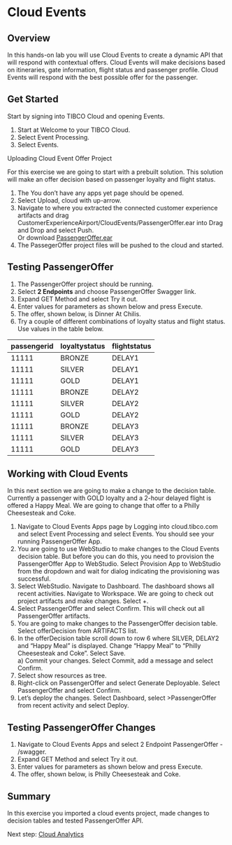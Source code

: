 # Cloud Events

## Overview

In this hands-on lab you will use Cloud Events to create a dynamic API that will respond with contextual offers.  Cloud Events will make decisions based on itineraries, gate information, flight status and passenger profile.  Cloud Events will respond with the best possible offer for the passenger.   

## Get Started

Start by signing into TIBCO Cloud and opening Events.

1)	Start at Welcome to your TIBCO Cloud.
2)	Select Event Processing.
3)	Select Events.

Uploading Cloud Event Offer Project

For this exercise we are going to start with a prebuilt solution.  This solution will make an offer decision based on passenger loyalty and flight status. 

1)	The You don’t have any apps yet page should be opened.
2)	Select Upload, cloud with up-arrow.
3)	Navigate to where you extracted the connected customer experience artifacts and drag CustomerExperienceAirport/CloudEvents/PassengerOffer.ear into Drag and Drop and select Push. 
<br>Or download [PassengerOffer.ear](https://raw.githubusercontent.com/wkarasz/keys2cloud2019/master/project/cloudevents/PassengerOffer.ear)
4)	The PassegerOffer project files will be pushed to the cloud and started.

## Testing  PassengerOffer

1)	The PassengerOffer project should be running.
2)	Select **2 Endpoints** and choose PassengerOffer Swagger link.
3)	Expand GET Method and select Try it out.
4)	Enter values for parameters as shown below and press Execute.
5)	The offer, shown below, is Dinner At Chilis.
6)	Try a couple of different combinations of loyalty status and flight status. Use values in the table below.

| passengerid |	loyaltystatus |	flightstatus |
| ----------- | ------------- | ------------ |
| 11111 | BRONZE | DELAY1 |
| 11111 | SILVER |DELAY1 |
| 11111	| GOLD | DELAY1 |
| 11111	| BRONZE | DELAY2 |
| 11111	| SILVER | DELAY2 |
| 11111	| GOLD | DELAY2 |
| 11111	| BRONZE | DELAY3 |
| 11111	| SILVER | DELAY3 |
| 11111 | GOLD | DELAY3 |

## Working with Cloud Events

In this next section we are going to make a change to the decision table.  Currently a passenger with GOLD loyalty and a 2-hour delayed flight is offered a Happy Meal.  We are going to change that offer to a Philly Cheesesteak and Coke.

1)	Navigate to Cloud Events Apps page by Logging into cloud.tibco.com and select Event Processing and select Events.  You should see your running PassengerOffer App.
2)	You are going to use WebStudio to make changes to the Cloud Events decision table.  But before you can do this, you need to provision the PassengerOffer App to WebStudio.  Select Provision App to WebStudio from the dropdown and wait for dialog indicating the provisioning was successful.  
3)	Select WebStudio. Navigate to Dashboard.  The dashboard shows all recent activities.  Navigate to Workspace.  We are going to check out project artifacts and make changes. Select +.
4)	Select PassengerOffer and select Confirm.  This will check out all PassengerOffer artifacts.
5)	You are going to make changes to the PassengerOffer decision table.  Select offerDecision from ARTIFACTS list.
6)	In the offerDecision table scroll down to row 6 where SILVER, DELAY2 and “Happy Meal” is displayed.  Change “Happy Meal” to “Philly Cheesesteak and Coke”.  Select Save.
	<br>a)	Commit your changes.  Select Commit, add a message and select Confirm.
7)	Select show resources as tree.
8)	Right-click on PassengerOffer and select Generate Deployable. Select PassengerOffer and select Confirm.
9)	Let’s deploy the changes.  Select Dashboard, select >PassengerOffer from recent activity and select Deploy.

## Testing PassengerOffer Changes

1)	Navigate to Cloud Events Apps and select 2 Endpoint PassengerOffer - /swagger.
2)	Expand GET Method and select Try it out.
3)	Enter values for parameters as shown below and press Execute.
4)	The offer, shown below, is Philly Cheesesteak and Coke.

## Summary
In this exercise you imported a cloud events project, made changes to decision tables and tested PassengerOffer API.  

Next step: [Cloud Analytics](5.analytics.md)  
